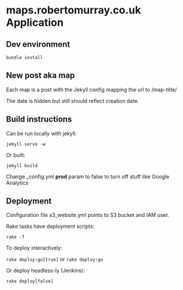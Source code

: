maps.robertomurray.co.uk Application
===========================

## Dev environment 

`bundle install`

## New post aka map

Each map is a post with the Jekyll config mapping the url to /map-title/

The date is hidden but still should reflect creation date.

## Build instructions

Can be run locally with jekyll:

`jekyll serve -w`

Or built:

`jekyll build`

Change _config.yml **prod** param to false to turn off stuff like Google Analytics


## Deployment

Configuration file s3_website.yml points to S3 bucket and IAM user.

Rake tasks have deployment scripts:

`rake -T`

To deploy interactively:

`rake deploy:go[true]` or `rake deploy:go`

Or deploy headless-ly (Jenkins):

`rake deploy[false]`